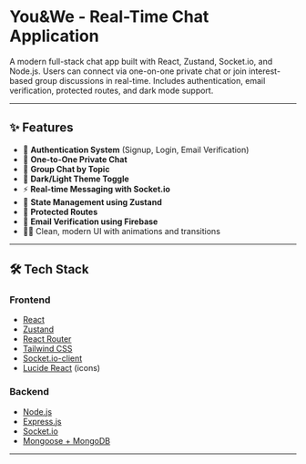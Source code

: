 # You&We - Real-Time Chat Application

A modern full-stack chat app built with React, Zustand, Socket.io, and Node.js. Users can connect via one-on-one private chat or join interest-based group discussions in real-time. Includes authentication, email verification, protected routes, and dark mode support.

---

## ✨ Features

- 🔐 **Authentication System** (Signup, Login, Email Verification)
- 👥 **One-to-One Private Chat**
- 💬 **Group Chat by Topic**
- 🌙 **Dark/Light Theme Toggle**
- ⚡ **Real-time Messaging with Socket.io**
- 🧠 **State Management using Zustand**
- 🎯 **Protected Routes**
- 📩 **Email Verification using Firebase**
- 🧑‍🎨 Clean, modern UI with animations and transitions

---

## 🛠 Tech Stack

### Frontend
- [React](https://reactjs.org/)
- [Zustand](https://github.com/pmndrs/zustand)
- [React Router](https://reactrouter.com/)
- [Tailwind CSS](https://tailwindcss.com/)
- [Socket.io-client](https://socket.io/)
- [Lucide React](https://lucide.dev/) (icons)

### Backend
- [Node.js](https://nodejs.org/)
- [Express.js](https://expressjs.com/)
- [Socket.io](https://socket.io/)
- [Mongoose + MongoDB](https://mongoosejs.com/)
  

---



